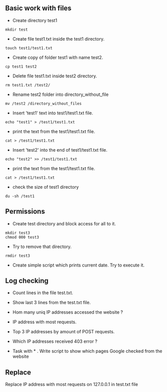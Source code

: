 ##  Basic work with files

- Create directory test1

```console
mkdir test
```

- Create file test1.txt inside the test1 directory.

```console
touch test1/test1.txt
```


-   Create copy of folder test1 with name test2.  
```console
cp test1 test2
```
-    Delete file test1.txt inside test2 directory.
```console
rm test1.txt /test2/
```
-    Rename test2 folder into directory_without_file
```console
mv /test2 /directory_without_files
```
-    Insert 'test1' text into test1/test1.txt file.
```console
echo "test1" > /test1/test1.txt
```
-    print the text from the test1/test1.txt file.
```console
cat > /test1/test1.txt
```
-    Insert 'test2' into the end of test1/test1.txt file.
```console
echo "test2" >> /test1/test1.txt
```
-    print the text from the test1/test1.txt file.
```console
cat > /test1/test1.txt
```
- check the size of test1 directory
```console
du -sh /test1
```
## Permissions

-   Create test directory and block access for all to it.
```console
mkdir test3 
chmod 000 test3
```
-   Try to remove that directory.
```console
rmdir test3
```
-    Create simple script which prints current date. Try to execute it.


## Log checking

-  Count lines in the file test.txt.


- Show last 3 lines from the test.txt file. 


-  Hom many uniq IP addresses accessed the website ? 


-  IP address with most requests.


-  Top 3 IP addresses by amount of POST requests.


-  Which IP addresses received 403 error ? 


- Task with * . Write script to show which pages Google checked from the website 

## Replace

Replace IP address with most requests on 127.0.0.1 in test.txt file 
